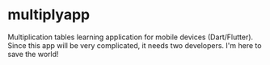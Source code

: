# multiplyapp
Multiplication tables learning application for mobile devices (Dart/Flutter).
Since this app will be very complicated, it needs two developers. 
I'm here to save the world!
